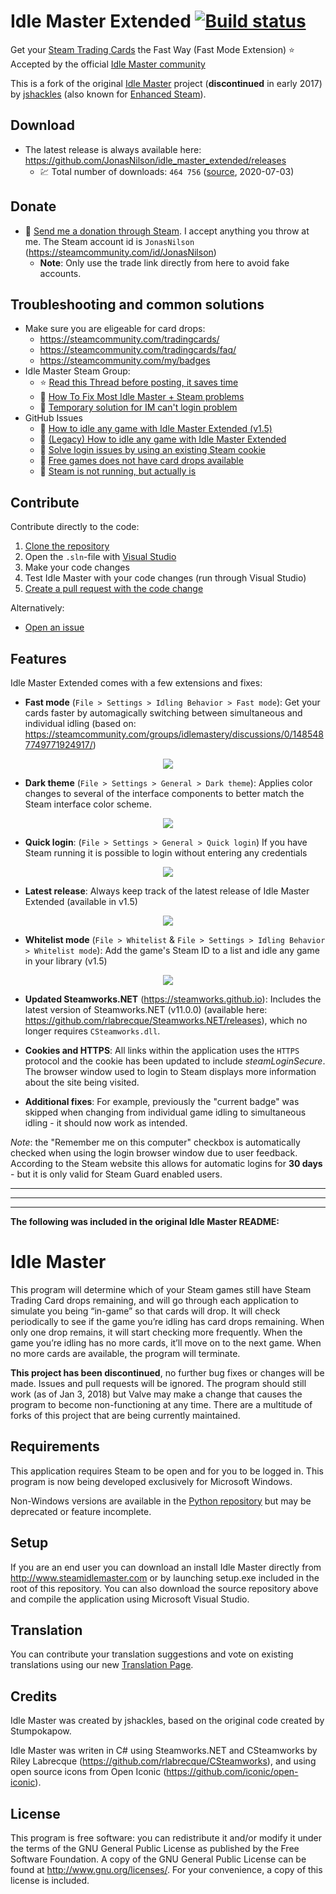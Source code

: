 Idle Master Extended [![Build status](https://ci.appveyor.com/api/projects/status/96wf12emnlbmo4sj?svg=true)](https://ci.appveyor.com/project/JonasNilson/idle-master-extended)
===========
 Get your [Steam Trading Cards](https://steamcommunity.com/tradingcards/) the Fast Way (Fast Mode Extension)
 ⭐️ Accepted by the official [Idle Master community](https://steamcommunity.com/groups/idlemastery/discussions/0/1485487749771924917/)
 
This is a fork of the original [Idle Master](https://github.com/jshackles/idle_master) project (**discontinued** in early 2017) by [jshackles](https://github.com/jshackles) (also known for [Enhanced Steam](https://github.com/jshackles/Enhanced_Steam)).

Download
-------
* The latest release is always available here: https://github.com/JonasNilson/idle_master_extended/releases
  * 💹 Total number of downloads: `464 756` ([source](https://somsubhra.com/github-release-stats/?username=JonasNilson&repository=idle_master_extended), 2020-07-03)

Donate
-------
* 🎉 [Send me a donation through Steam](https://steamcommunity.com/tradeoffer/new/?partner=180303553&token=gOgA5lWk). I accept anything you throw at me. The Steam account id is `JonasNilson` (https://steamcommunity.com/id/JonasNilson)
  * **Note**: Only use the trade link directly from here to avoid fake accounts.

Troubleshooting and common solutions
-------
* Make sure you are eligeable for card drops:
  * https://steamcommunity.com/tradingcards/
  * https://steamcommunity.com/tradingcards/faq/
  * https://steamcommunity.com/my/badges
* Idle Master Steam Group:
  * ⭐ [Read this Thread before posting, it saves time](https://steamcommunity.com/groups/idlemastery/discussions/0/152392786912268315/) 
  * 🔧 [How To Fix Most Idle Master + Steam problems](https://steamcommunity.com/groups/idlemastery/discussions/0/133257636766989675/)
  * 🔧 [Temporary solution for IM can't login problem](https://steamcommunity.com/groups/idlemastery/discussions/0/1697168437864920721/)
* GitHub Issues
  * 🔧 [How to idle any game with Idle Master Extended (v1.5)](https://github.com/JonasNilson/idle_master_extended/releases/tag/v1.5)
  * 🔧 [(Legacy) How to idle any game with Idle Master Extended](https://github.com/JonasNilson/idle_master_extended/issues/36)
  * 🔧 [Solve login issues by using an existing Steam cookie](https://github.com/JonasNilson/idle_master_extended/issues/27#issuecomment-577597720)
  * 🔧 [Free games does not have card drops available](https://github.com/JonasNilson/idle_master_extended/issues/38#issuecomment-604059701)
  * 🔧 [Steam is not running, but actually is](https://github.com/JonasNilson/idle_master_extended/issues/45#issuecomment-611694923)

Contribute
-------

Contribute directly to the code:
1. [Clone the repository](https://help.github.com/en/github/creating-cloning-and-archiving-repositories/cloning-a-repository)
1. Open the `.sln`-file with [Visual Studio](https://visualstudio.microsoft.com/)
1. Make your code changes
1. Test Idle Master with your code changes (run through Visual Studio)
1. [Create a pull request with the code change](https://help.github.com/en/github/collaborating-with-issues-and-pull-requests/proposing-changes-to-your-work-with-pull-requests)

Alternatively: 
* [Open an issue](https://github.com/JonasNilson/idle_master_extended/issues)

Features
-------
Idle Master Extended comes with a few extensions and fixes:

* **Fast mode** (`File > Settings > Idling Behavior > Fast mode`): Get your cards faster by automagically switching between simultaneous and individual idling (based on: https://steamcommunity.com/groups/idlemastery/discussions/0/1485487749771924917/)
<p align="center">
  <img src ="https://i.imgur.com/5DSvi3e.jpg"/>
</p>

* **Dark theme** (`File > Settings > General > Dark theme`): Applies color changes to several of the interface components to better match the Steam interface color scheme.
<p align="center">
  <img src ="https://i.imgur.com/DM8wnbm.png"/>
</p>

* **Quick login**: (`File > Settings > General > Quick login`) If you have Steam running it is possible to login without entering any credentials
<p align="center">
  <img src ="https://i.imgur.com/6tnHIk4.png"/>
</p>

* **Latest release**: Always keep track of the latest release of Idle Master Extended (available in v1.5)
<p align="center">
  <img src ="https://i.imgur.com/EosesDk.png"/>
</p>

* **Whitelist mode** (`File > Whitelist` & `File > Settings > Idling Behavior > Whitelist mode`): Add the game's Steam ID to a list and idle any game in your library (v1.5)
<p align="center">
  <img src ="https://i.imgur.com/CAwgi68.png"/>
</p>

* **Updated Steamworks.NET** (https://steamworks.github.io): Includes the latest version of Steamworks.NET (v11.0.0) (available here: https://github.com/rlabrecque/Steamworks.NET/releases), which no longer requires `CSteamworks.dll`.

* **Cookies and HTTPS**: All links within the application uses the `HTTPS` protocol and the cookie has been updated to include *steamLoginSecure*. The browser window used to login to Steam displays more information about the site being visited.

* **Additional fixes**: For example, previously the "current badge" was skipped when changing from individual game idling to simultaneous idling - it should now work as intended. 

*Note*: the "Remember me on this computer" checkbox is automatically checked when using the login browser window due to user feedback. According to the Steam website this allows for automatic logins for **30 days** - but it is only valid for Steam Guard enabled users.

---
---
---

**The following was included in the original Idle Master README:**

Idle Master
===========

This program will determine which of your Steam games still have Steam Trading Card drops remaining, and will go through each application to simulate you being “in-game” so that cards will drop.  It will check periodically to see if the game you’re idling has card drops remaining.  When only one drop remains, it will start checking more frequently.  When the game you’re idling has no more cards, it’ll move on to the next game.  When no more cards are available, the program will terminate.

**This project has been discontinued**, no further bug fixes or changes will be made.  Issues and pull requests will be ignored.  The program should still work (as of Jan 3, 2018) but Valve may make a change that causes the program to become non-functioning at any time.  There are a multitude of forks of this project that are being currently maintained.

Requirements
-------

This application requires Steam to be open and for you to be logged in.  This program is now being developed exclusively for Microsoft Windows.

Non-Windows versions are available in the [Python repository](https://github.com/jshackles/idle_master_py) but may be deprecated or feature incomplete.

Setup
-------

If you are an end user you can download an install Idle Master directly from http://www.steamidlemaster.com or by launching setup.exe included in the root of this repository.  You can also download the source repository above and compile the application using Microsoft Visual Studio.

Translation
-------

You can contribute your translation suggestions and vote on existing translations using our new [Translation Page](http://translate.steamidlemaster.com).

Credits
-------

Idle Master was created by jshackles, based on the original code created by Stumpokapow.

Idle Master was writen in C# using Steamworks.NET and CSteamworks by Riley Labrecque (https://github.com/rlabrecque/CSteamworks), and using open source icons from Open Iconic (https://github.com/iconic/open-iconic).

License
-------

This program is free software: you can redistribute it and/or modify it under the terms of the GNU General Public License as published by the Free Software Foundation.  A copy of the GNU General Public License can be found at http://www.gnu.org/licenses/.  For your convenience, a copy of this license is included.
